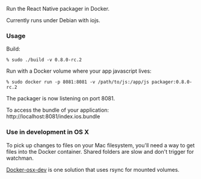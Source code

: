 Run the React Native packager in Docker.

Currently runs under Debian with iojs.

### Usage

Build:

```
% sudo ./build -v 0.8.0-rc.2
```

Run with a Docker volume where your app javascript lives:

```
% sudo docker run -p 8081:8081 -v /path/to/js:/app/js packager:0.8.0-rc.2
```

The packager is now listening on port 8081.

To access the bundle of your application:
http://localhost:8081/index.ios.bundle

### Use in development in OS X

To pick up changes to files on your Mac filesystem, you'll need a way
to get files into the Docker container. Shared folders are slow and don't trigger
for watchman.

[Docker-osx-dev](https://github.com/brikis98/docker-osx-dev) is one solution that uses rsync for mounted volumes.
